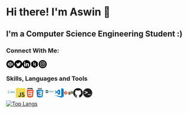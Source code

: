 # Hi there! I'm Aswin 👋


## I'm a Computer Science Engineering Student :)
 

### Connect With Me:

[<img align="left" alt="aswin13" width="22px" src="codepen.png"/>][CodePen]
[<img align="left" alt="photreo" width="22px" src="twitter.png"/>][Twitter]
[<img align="left" alt="aswin" width="22px" src="link.png"/>][LinkEdin]
[<img align="left" alt="aswin" width="22px" src="hacker.png"/>][HackerRank]
[<img align="left" alt="aswin" width="22px" src="instagram.png"/>][Instagram]
<br />

### Skills, Languages and Tools

[<img align="left" alt="Java" width="26px" src="java.png" />][JAVA]
[<img align="left" alt="JavaScript" width="26px" src="js.png" />][Javascript]
[<img align="left" alt="HTML5" width="26px" src="html.png" />][HTML]
[<img align="left" alt="CSS3" width="26px" src="css.png" />][CSS]
[<img align="left" alt="Eclipse" width="26px" src="ecl.png" />][ecl]
[<img align="left" alt="Visual Studio Code" width="26px" src="vsc.png" />][vsc]
[<img align="left" alt="Git" width="26px" src="git.png" />][git]
[<img align="left" alt="GitHub" width="26px" src="github.png" />][github]
[<img align="left" alt="Terminal" width="26px" src="term.png" />][term]
<br />
<br />
[![Top Langs](https://github-readme-stats.vercel.app/api/top-langs/?username=aswinap13&layout=compact&theme=dracula)](https://github.com/aswinap13)
<br><br>


[website]: https://www.udemy.com/course/50-projects-50-days/
[CodePen]:https://codepen.io/aswinap13
[Twitter]: https://twitter.com/aswin139
[LinkEdin]: https://www.linkedin.com/in/aswin-a-p/
[HackerRank]: https://www.hackerrank.com/aswinap10
[Instagram]: https://www.instagram.com/a.s__w.i.n/
[JAVA]:https://www.java.com/
[Javascript]:https://www.javascript.com/
[HTML]:https://html.com/
[CSS]:https://developer.mozilla.org/en-US/docs/Web/CSS
[ecl]:https://www.eclipse.org/
[vsc]:https://code.visualstudio.com/
[git]:https://git-scm.com/
[github]:https://github.com/
[term]:https://www.microsoft.com/en-us/p/windows-terminal/9n0dx20hk701
